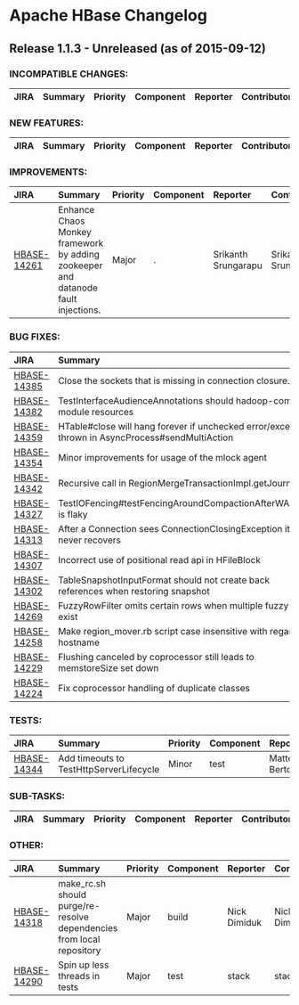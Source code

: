 
<!---
# Licensed to the Apache Software Foundation (ASF) under one
# or more contributor license agreements.  See the NOTICE file
# distributed with this work for additional information
# regarding copyright ownership.  The ASF licenses this file
# to you under the Apache License, Version 2.0 (the
# "License"); you may not use this file except in compliance
# with the License.  You may obtain a copy of the License at
#
#     http://www.apache.org/licenses/LICENSE-2.0
#
# Unless required by applicable law or agreed to in writing, software
# distributed under the License is distributed on an "AS IS" BASIS,
# WITHOUT WARRANTIES OR CONDITIONS OF ANY KIND, either express or implied.
# See the License for the specific language governing permissions and
# limitations under the License.
-->
# Apache HBase Changelog

## Release 1.1.3 - Unreleased (as of 2015-09-12)

### INCOMPATIBLE CHANGES:

| JIRA | Summary | Priority | Component | Reporter | Contributor |
|:---- |:---- | :--- |:---- |:---- |:---- |


### NEW FEATURES:

| JIRA | Summary | Priority | Component | Reporter | Contributor |
|:---- |:---- | :--- |:---- |:---- |:---- |


### IMPROVEMENTS:

| JIRA | Summary | Priority | Component | Reporter | Contributor |
|:---- |:---- | :--- |:---- |:---- |:---- |
| [HBASE-14261](https://issues.apache.org/jira/browse/HBASE-14261) | Enhance Chaos Monkey framework by adding zookeeper and datanode fault injections. |  Major | . | Srikanth Srungarapu | Srikanth Srungarapu |


### BUG FIXES:

| JIRA | Summary | Priority | Component | Reporter | Contributor |
|:---- |:---- | :--- |:---- |:---- |:---- |
| [HBASE-14385](https://issues.apache.org/jira/browse/HBASE-14385) | Close the sockets that is missing in connection closure. |  Minor | . | Srikanth Srungarapu | Srikanth Srungarapu |
| [HBASE-14382](https://issues.apache.org/jira/browse/HBASE-14382) | TestInterfaceAudienceAnnotations should hadoop-compt module resources |  Minor | test | Nick Dimiduk | Nick Dimiduk |
| [HBASE-14359](https://issues.apache.org/jira/browse/HBASE-14359) | HTable#close will hang forever if unchecked error/exception thrown in AsyncProcess#sendMultiAction |  Major | . | Yu Li | Victor Xu |
| [HBASE-14354](https://issues.apache.org/jira/browse/HBASE-14354) | Minor improvements for usage of the mlock agent |  Trivial | hbase, regionserver | Esteban Gutierrez | Esteban Gutierrez |
| [HBASE-14342](https://issues.apache.org/jira/browse/HBASE-14342) | Recursive call in RegionMergeTransactionImpl.getJournal() |  Major | regionserver | Lars George | Lars Francke |
| [HBASE-14327](https://issues.apache.org/jira/browse/HBASE-14327) | TestIOFencing#testFencingAroundCompactionAfterWALSync is flaky |  Critical | test | Dima Spivak | Heng Chen |
| [HBASE-14313](https://issues.apache.org/jira/browse/HBASE-14313) | After a Connection sees ConnectionClosingException it never recovers |  Critical | . | Elliott Clark | Elliott Clark |
| [HBASE-14307](https://issues.apache.org/jira/browse/HBASE-14307) | Incorrect use of positional read api in HFileBlock |  Major | . | Shradha Revankar | Chris Nauroth |
| [HBASE-14302](https://issues.apache.org/jira/browse/HBASE-14302) | TableSnapshotInputFormat should not create back references when restoring snapshot |  Major | . | Enis Soztutar | Enis Soztutar |
| [HBASE-14269](https://issues.apache.org/jira/browse/HBASE-14269) | FuzzyRowFilter omits certain rows when multiple fuzzy keys exist |  Major | Filters | hongbin ma | hongbin ma |
| [HBASE-14258](https://issues.apache.org/jira/browse/HBASE-14258) | Make region\_mover.rb script case insensitive with regard to hostname |  Minor | . | Vladimir Rodionov | Vladimir Rodionov |
| [HBASE-14229](https://issues.apache.org/jira/browse/HBASE-14229) | Flushing canceled by coprocessor still leads to memstoreSize set down |  Major | regionserver | Yerui Sun | Yerui Sun |
| [HBASE-14224](https://issues.apache.org/jira/browse/HBASE-14224) | Fix coprocessor handling of duplicate classes |  Critical | Coprocessors | Lars George | stack |


### TESTS:

| JIRA | Summary | Priority | Component | Reporter | Contributor |
|:---- |:---- | :--- |:---- |:---- |:---- |
| [HBASE-14344](https://issues.apache.org/jira/browse/HBASE-14344) | Add timeouts to TestHttpServerLifecycle |  Minor | test | Matteo Bertozzi | Matteo Bertozzi |


### SUB-TASKS:

| JIRA | Summary | Priority | Component | Reporter | Contributor |
|:---- |:---- | :--- |:---- |:---- |:---- |


### OTHER:

| JIRA | Summary | Priority | Component | Reporter | Contributor |
|:---- |:---- | :--- |:---- |:---- |:---- |
| [HBASE-14318](https://issues.apache.org/jira/browse/HBASE-14318) | make\_rc.sh should purge/re-resolve dependencies from local repository |  Major | build | Nick Dimiduk | Nick Dimiduk |
| [HBASE-14290](https://issues.apache.org/jira/browse/HBASE-14290) | Spin up less threads in tests |  Major | test | stack | stack |


